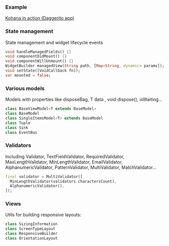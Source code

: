 ### Example
[Kohana in action (Daggerito app)](https://github.com/sidinaz/daggerito/tree/master/example) 
### State management  
State management and widget lifecycle events
```dart
void handleManagedFields() {}
void componentDidMount() {}
void componentWillUnmount() {}
WidgetBuilder managedView(String path, [Map<String, dynamic> params]);
void setState([VoidCallback fn]);
var mounted = false;
```
### Various models  
Models with properties like disposeBag, T data , void dispose(), isWaiting...
```dart
class BaseViewModel<T extends BaseModel>
class BaseModel
class SingleItemsModel<T> extends BaseModel
class Tuple
class Sink
class EventBus
```  
### Validators
Including Validator<T>,
          TextFieldValidator,
          RequiredValidator,
          MaxLengthValidator,
          MinLengthValidator,
          EmailValidator,
          AlphanumericValidator,
          PatternValidator,
          MultiValidator,
          MatchValidator...  
          
```dart
final validator = MultiValidator([
  MinLengthValidator(validators.charactersCount),
  AlphanumericValidator(),
]);
```
### Views
Utils for building responsive layouts:  
```dart
class SizingInformation
class ScreenTypeLayout
class ResponsiveBuilder
class OrientationLayout
```  

